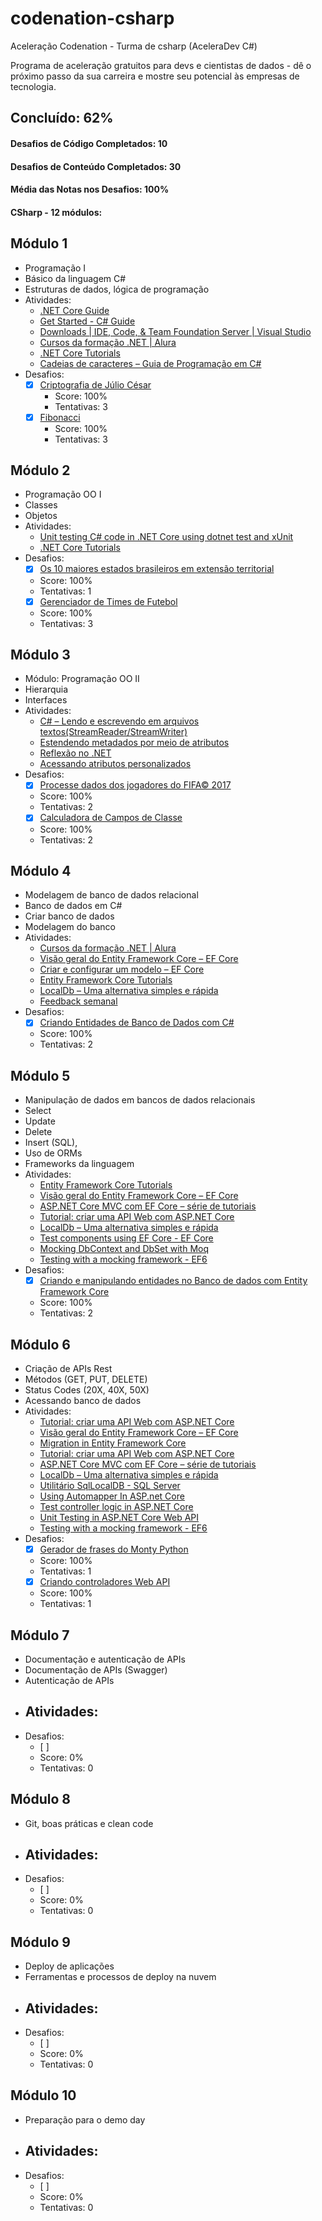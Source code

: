 # codenation-csharp
Aceleração Codenation - Turma de csharp (AceleraDev C#)

Programa de aceleração gratuitos para devs e cientistas de dados - dê o próximo passo da sua carreira e mostre seu potencial às empresas de tecnologia.

## Concluído: 62%

#### Desafios de Código Completados: 10
#### Desafios de Conteúdo Completados: 30
#### Média das Notas nos Desafios: 100%
#### CSharp - 12 módulos:

## Módulo 1 
- Programação I
- Básico da linguagem C#
- Estruturas de dados, lógica de programação
- Atividades:
  - [.NET Core Guide](https://docs.microsoft.com/en-us/dotnet/core/)
  - [Get Started - C# Guide](https://docs.microsoft.com/en-us/dotnet/csharp/getting-started/)
  - [Downloads | IDE, Code, & Team Foundation Server | Visual Studio](https://visualstudio.microsoft.com/downloads/)
  - [Cursos da formação .NET | Alura](https://www.alura.com.br/formacao-dotnet)
  - [.NET Core Tutorials](https://docs.microsoft.com/en-us/dotnet/core/tutorials/)
  - [Cadeias de caracteres – Guia de Programação em C#](https://docs.microsoft.com/pt-br/dotnet/csharp/programming-guide/strings/)
- Desafios:
  - [X] [Criptografia de Júlio César](https://www.codenation.dev/private-journey/csharp-florianopolis-1/challenge/csharp-2)
    - Score: 100%
	- Tentativas: 3
  - [X] [Fibonacci](https://www.codenation.dev/private-journey/csharp-florianopolis-1/challenge/csharp-0)
    - Score: 100%
	- Tentativas: 3

## Módulo 2 
- Programação OO I
- Classes
- Objetos
- Atividades:
  - [Unit testing C# code in .NET Core using dotnet test and xUnit](https://docs.microsoft.com/en-us/dotnet/core/testing/unit-testing-with-dotnet-test)
  - [.NET Core Tutorials](https://docs.microsoft.com/en-us/dotnet/core/tutorials/)
- Desafios:
  - [X] [Os 10 maiores estados brasileiros em extensão territorial](https://www.codenation.dev/private-journey/csharp-florianopolis-1/challenge/csharp-3)
   - Score: 100%
   - Tentativas: 1
  - [X] [Gerenciador de Times de Futebol](https://www.codenation.dev/private-journey/csharp-florianopolis-1/challenge/csharp-1)
   - Score: 100%
   - Tentativas: 3

## Módulo 3
- Módulo: Programação OO II
- Hierarquia
- Interfaces
- Atividades:
  - [C# – Lendo e escrevendo em arquivos textos(StreamReader/StreamWriter)](https://imasters.com.br/back-end/c-lendo-e-escrevendo-em-arquivos-textos-streamreaderstreamwriter)
  - [Estendendo metadados por meio de atributos](https://docs.microsoft.com/pt-br/dotnet/standard/attributes/)
  - [Reflexão no .NET](https://docs.microsoft.com/pt-br/dotnet/framework/reflection-and-codedom/reflection)
  - [Acessando atributos personalizados](https://docs.microsoft.com/pt-br/dotnet/framework/reflection-and-codedom/accessing-custom-attributes)
- Desafios:
  - [X] [Processe dados dos jogadores do FIFA© 2017](https://www.codenation.dev/private-journey/csharp-florianopolis-1/challenge/csharp-4)
   - Score: 100%
   - Tentativas: 2
  - [X] [Calculadora de Campos de Classe](https://www.codenation.dev/private-journey/csharp-florianopolis-1/challenge/csharp-6)
   - Score: 100%
   - Tentativas: 2
   
## Módulo 4
- Modelagem de banco de dados relacional
- Banco de dados em C#
- Criar banco de dados
- Modelagem do banco
- Atividades:
  - [Cursos da formação .NET | Alura](https://www.alura.com.br/formacao-dotnet)
  - [Visão geral do Entity Framework Core – EF Core](https://docs.microsoft.com/pt-br/ef/core/)
  - [Criar e configurar um modelo – EF Core](https://docs.microsoft.com/pt-br/ef/core/modeling/)
  - [Entity Framework Core Tutorials](https://www.entityframeworktutorial.net/efcore/entity-framework-core.aspx)
  - [LocalDb – Uma alternativa simples e rápida](https://codigoecafe.com/2013/03/12/localdb-uma-alternativa-simples-e-rapida/)
  - [Feedback semanal](https://docs.google.com/forms/d/e/1FAIpQLSflgmua64bKv8W7HGSPOwUw22eNVGuA6oo4kTbKTIgy8MuGgA/viewform)
- Desafios:
  - [X] [Criando Entidades de Banco de Dados com C#](https://www.codenation.dev/private-journey/csharp-florianopolis-1/challenge/csharp-7)
   - Score: 100%
   - Tentativas: 2
   
## Módulo 5
- Manipulação de dados em bancos de dados relacionais
- Select
- Update 
- Delete 
- Insert (SQL), 
- Uso de ORMs 
- Frameworks da linguagem
- Atividades:
  - [Entity Framework Core Tutorials](https://www.entityframeworktutorial.net/efcore/entity-framework-core.aspx)
  - [Visão geral do Entity Framework Core – EF Core](https://docs.microsoft.com/pt-br/ef/core/)
  - [ASP.NET Core MVC com EF Core – série de tutoriais](https://docs.microsoft.com/pt-br/aspnet/core/data/ef-mvc/?view=aspnetcore-2.2)
  - [Tutorial: criar uma API Web com ASP.NET Core](https://docs.microsoft.com/pt-br/aspnet/core/tutorials/first-web-api?view=aspnetcore-2.2&tabs=visual-studio)
  - [LocalDb – Uma alternativa simples e rápida](https://codigoecafe.com/2013/03/12/localdb-uma-alternativa-simples-e-rapida/)
  - [Test components using EF Core - EF Core](https://docs.microsoft.com/en-us/ef/core/miscellaneous/testing/)
  - [Mocking DbContext and DbSet with Moq](https://www.jankowskimichal.pl/en/2016/01/mocking-dbcontext-and-dbset-with-moq/)
  - [Testing with a mocking framework - EF6](https://docs.microsoft.com/en-us/ef/ef6/fundamentals/testing/mocking)
- Desafios:
  - [X] [Criando e manipulando entidades no Banco de dados com Entity Framework Core](https://www.codenation.dev/private-journey/csharp-florianopolis-1/challenge/csharp-8)
   - Score: 100%
   - Tentativas: 2

## Módulo 6
- Criação de APIs Rest
- Métodos (GET, PUT, DELETE)	
- Status Codes (20X, 40X, 50X)
- Acessando banco de dados
- Atividades:
  - [Tutorial: criar uma API Web com ASP.NET Core](https://docs.microsoft.com/pt-br/aspnet/core/tutorials/first-web-api?view=aspnetcore-2.2&tabs=visual-studio)
  - [Visão geral do Entity Framework Core – EF Core](https://docs.microsoft.com/pt-br/ef/core/)
  - [Migration in Entity Framework Core](https://www.entityframeworktutorial.net/efcore/entity-framework-core-migration.aspx)
  - [Tutorial: criar uma API Web com ASP.NET Core](https://docs.microsoft.com/pt-br/aspnet/core/tutorials/first-web-api?view=aspnetcore-2.2&tabs=visual-studio)
  - [ASP.NET Core MVC com EF Core – série de tutoriais](https://docs.microsoft.com/pt-br/aspnet/core/data/ef-mvc/?view=aspnetcore-2.2)
  - [LocalDb – Uma alternativa simples e rápida](https://codigoecafe.com/2013/03/12/localdb-uma-alternativa-simples-e-rapida/)
  - [Utilitário SqlLocalDB - SQL Server](https://docs.microsoft.com/pt-br/sql/tools/sqllocaldb-utility?view=sql-server-2017)
  - [Using Automapper In ASP.net Core](https://dotnetcoretutorials.com/2017/09/23/using-automapper-asp-net-core/)
  - [Test controller logic in ASP.NET Core](https://docs.microsoft.com/en-us/aspnet/core/mvc/controllers/testing?view=aspnetcore-2.2)
  - [Unit Testing in ASP.NET Core Web API](https://code-maze.com/unit-testing-aspnetcore-web-api/)
  - [Testing with a mocking framework - EF6](https://docs.microsoft.com/en-us/ef/ef6/fundamentals/testing/mocking)
- Desafios:
  - [X] [Gerador de frases do Monty Python](https://www.codenation.dev/private-journey/csharp-florianopolis-1/challenge/csharp-5)
   - Score: 100%
   - Tentativas: 1
  - [X] [Criando controladores Web API](https://www.codenation.dev/private-journey/csharp-florianopolis-1/challenge/csharp-9)
   - Score: 100%
   - Tentativas: 1

## Módulo 7 
- Documentação e autenticação de APIs
- Documentação de APIs (Swagger) 
- Autenticação de APIs
- Atividades:
  - 
- Desafios:
  - [ ] 
   - Score: 0%
   - Tentativas: 0

## Módulo 8 
- Git, boas práticas e clean code
- Atividades:
  - 
- Desafios:
  - [ ] 
   - Score: 0%
   - Tentativas: 0

## Módulo 9
- Deploy de aplicações
- Ferramentas e processos de deploy na nuvem
- Atividades:
  - 
- Desafios:
  - [ ] 
   - Score: 0%
   - Tentativas: 0

## Módulo 10
- Preparação para o demo day  
- Atividades:
  - 
- Desafios:
  - [ ] 
   - Score: 0%
   - Tentativas: 0
